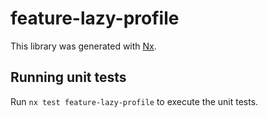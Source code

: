 # feature-lazy-profile

This library was generated with [Nx](https://nx.dev).

## Running unit tests

Run `nx test feature-lazy-profile` to execute the unit tests.

